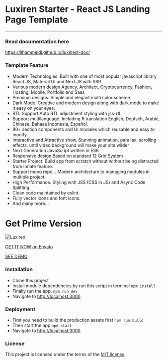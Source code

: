 # Luxiren Starter - React JS Landing Page Template
----------

### Read documentation here
https://ilhammeidi.github.io/luxinext-doc/

### Template Feature
- Modern Technologies. Built with one of most popular javascript library React.JS, Material UI and Next.JS with SSR
- Various modern design Agency, Architect, Cryptocurrency, Fashion, Hosting, Mobile, Portfolio and Saas
- Premium designs. Simple and elegant multi color scheme
- Dark Mode. Creative and modern design along with dark mode to make it easy on your eyes.
- RTL Support.Auto RTL adjustment styling with jss-rtl
- Support multilanguage. Including 6 translation English, Deutsch, Arabic, Chinese, Bahasa Indonesia, Español.
- 80+ section components and UI modules which reusable and easy to modify.
- Interactive and Attractive show. Stunning animation, parallax, scrolling effects, until video background will make your site wilder
- Next Generation JavaScript written in ES6
- Responsive design Based on standard 12 Grid System
- Starter Project. Build app from scratch without without being distracted from innate feature.
- Support mono repo, . Modern architecture to managing modules in multiple project.
- High Performance. Styling with JSS (CSS in JS) and Async Code Splitting.
- Clean code maintained by eslint.
- Fully vector icons and font icons.
- And many more…

# Get Prime Version
![Luxiren](https://firebasestorage.googleapis.com/v0/b/enlite-3a841.appspot.com/o/images%2Fluxi-react-github.jpg?alt=media&token=0f44b4cb-9ddb-4fcb-b325-1382ddc08d00)

[GET IT NOW on Envato](https://themeforest.net/item/luxiren-react-js-landing-page-collection/25087071)

[SEE DEMO](http://luxinext.ux-maestro.com/en)

### Installation

 - Clone this project
 - Install module dependencies by run this script in terminal
    `npm install`
 - Finally run the app.
	 `npm run dev`
 - Navigate to  [http://localhost:3000](http://localhost:3000)

### Deployment

 - First you need to build the production assets first
    `npm run build`
 - Then start the app
    `npm start`
 - Navigate to  [http://localhost:3000](http://localhost:3000)

### License
This project is licensed under the terms of the [MIT license](https://github.com/ilhammeidi/boss-lite/blob/master/LICENSE.txt).